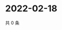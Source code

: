 # 2022-02-18

共 0 条

<!-- BEGIN WEIBO -->
<!-- 最后更新时间 Fri Feb 18 2022 15:00:54 GMT+0800 (China Standard Time) -->

<!-- END WEIBO -->

